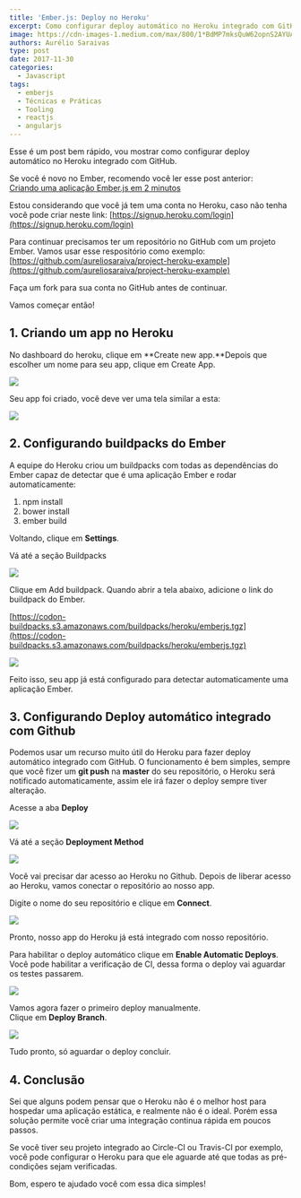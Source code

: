 ```yaml
---
title: 'Ember.js: Deploy no Heroku'
excerpt: Como configurar deploy automático no Heroku integrado com GitHub.
image: https://cdn-images-1.medium.com/max/800/1*BdMP7mksQuW62opnS2AYUA.png
authors: Aurélio Saraivas
type: post
date: 2017-11-30
categories:
  - Javascript
tags:
  - emberjs
  - Técnicas e Práticas
  - Tooling
  - reactjs
  - angularjs
---
```


Esse é um post bem rápido, vou mostrar como configurar deploy automático no
Heroku integrado com GitHub.

Se você é novo no Ember, recomendo você ler esse post anterior: <br> [Criando
uma aplicação Ember.js em 2 minutos](https://medium.com/@aureliosaraiva/criando-uma-aplicaÃ§Ã£o-ember-js-em-2-minutos-ec15f4c2036f)

Estou considerando que você já tem uma conta no Heroku, caso não tenha você pode
criar neste link:
[https://signup.heroku.com/login](https://signup.heroku.com/login)

Para continuar precisamos ter um repositório no GitHub com um projeto Ember.
Vamos usar esse respositório como exemplo:<br>
[https://github.com/aureliosaraiva/project-heroku-example](https://github.com/aureliosaraiva/project-heroku-example)

Faça um fork para sua conta no GitHub antes de continuar.

Vamos começar então!

## 1. Criando um app no Heroku

No dashboard do heroku, clique em **Create new app.**Depois que escolher um nome
para seu app, clique em Create App.

![](https://cdn-images-1.medium.com/max/800/1*E8H73Bn-hH08hliBe4kExA.png)

Seu app foi criado, você deve ver uma tela similar a esta:

![](https://cdn-images-1.medium.com/max/800/1*o5FpKHrNjPuIFQYo4qvtYA.png)

## 2. Configurando buildpacks do Ember

A equipe do Heroku criou um buildpacks com todas as dependências do Ember capaz
de detectar que é uma aplicação Ember e rodar automaticamente:

1.  npm install
1.  bower install
1.  ember build

Voltando, clique em **Settings**.

Vá até a seção Buildpacks

![](https://cdn-images-1.medium.com/max/800/1*PRMKrs-YoMHz3rOFX5pfbg.png)

Clique em Add buildpack. Quando abrir a tela abaixo, adicione o link do
buildpack do Ember.

[https://codon-buildpacks.s3.amazonaws.com/buildpacks/heroku/emberjs.tgz](https://codon-buildpacks.s3.amazonaws.com/buildpacks/heroku/emberjs.tgz)

![](https://cdn-images-1.medium.com/max/800/1*QXZfm5IVaFecdHcfBwZDfw.png)

Feito isso, seu app já está configurado para detectar automaticamente uma
aplicação Ember.

## 3. Configurando Deploy automático integrado com Github

Podemos usar um recurso muito útil do Heroku para fazer deploy automático
integrado com GitHub. O funcionamento é bem simples, sempre que você fizer um
**git push** na **master** do seu repositório, o Heroku será notificado
automaticamente, assim ele irá fazer o deploy sempre tiver alteração.

Acesse a aba **Deploy**

![](https://cdn-images-1.medium.com/max/800/1*o5FpKHrNjPuIFQYo4qvtYA.png)

Vá até a seção **Deployment Method**

![](https://cdn-images-1.medium.com/max/800/1*hhxgRE3bGRN_AgL8M0dtgA.png)

Você vai precisar dar acesso ao Heroku no Github. Depois de liberar acesso ao
Heroku, vamos conectar o repositório ao nosso app.

Digite o nome do seu repositório e clique em **Connect**.

![](https://cdn-images-1.medium.com/max/800/1*54G0RI_Y-QuEMBiBkiNIdg.png)

Pronto, nosso app do Heroku já está integrado com nosso repositório.

Para habilitar o deploy automático clique em **Enable Automatic Deploys**. Você
pode habilitar a verificação de CI, dessa forma o deploy vai aguardar os testes
passarem.

![](https://cdn-images-1.medium.com/max/800/1*r7j2Wj-Mqm5JZvjnXjHCIA.png)

Vamos agora fazer o primeiro deploy manualmente. <br> Clique em **Deploy
Branch**.

![](https://cdn-images-1.medium.com/max/800/1*KvgPvOewoXevb5w6aE1oUg.png)

Tudo pronto, só aguardar o deploy concluir.

## 4. Conclusão

Sei que alguns podem pensar que o Heroku não é o melhor host para hospedar uma
aplicação estática, e realmente não é o ideal. Porém essa solução permite você
criar uma integração continua rápida em poucos passos.

Se você tiver seu projeto integrado ao Circle-CI ou Travis-CI por exemplo, você
pode configurar o Heroku para que ele aguarde até que todas as pré-condições
sejam verificadas.

Bom, espero te ajudado você com essa dica simples!
